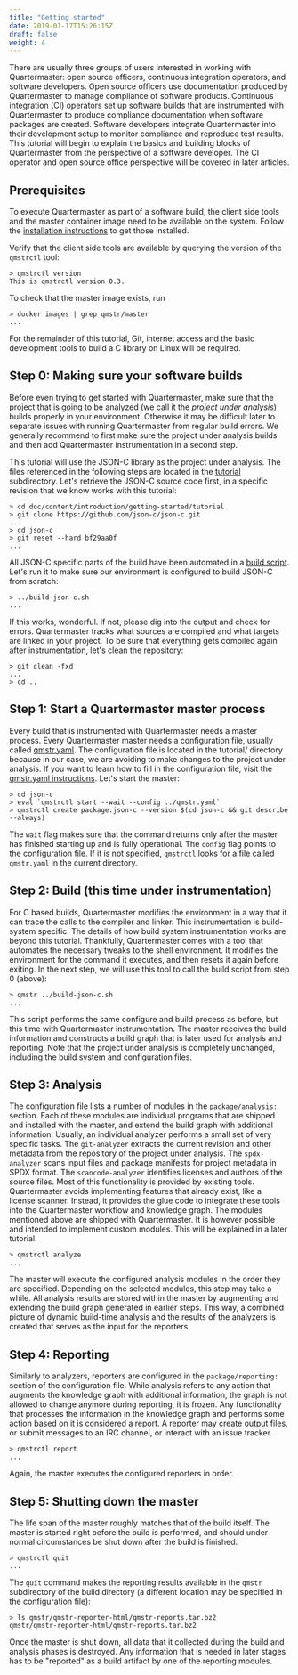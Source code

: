 ```yaml
---
title: "Getting started"
date: 2019-01-17T15:26:15Z
draft: false
weight: 4
---
```


There are usually three groups of users interested in working with
Quartermaster: open source officers, continuous integration operators,
and software developers. Open source officers use documentation
produced by Quartermaster to manage compliance of software
products. Continuous integration (CI) operators set up software builds
that are instrumented with Quartermaster to produce compliance
documentation when software packages are created. Software developers
integrate Quartermaster into their development setup to monitor
compliance and reproduce test results. This tutorial will begin to
explain the basics and building blocks of Quartermaster from the
perspective of a software developer. The CI operator and open source
office perspective will be covered in later articles.

## Prerequisites

To execute Quartermaster as part of a software build, the client side
tools and the master container image need to be available on the
system. Follow the [installation instructions](Installation.md) to get
those installed.

Verify that the client side tools are available by querying the
version of the `qmstrctl` tool:

    > qmstrctl version
    This is qmstrctl version 0.3.

To check that the master image exists, run

    > docker images | grep qmstr/master
    ...

For the remainder of this tutorial, Git, internet access and the basic
development tools to build a C library on Linux will be required.

## Step 0: Making sure your software builds

Before even trying to get started with Quartermaster, make sure that
the project that is going to be analyzed (we call it the _project
under analysis_) builds properly in your
environment. Otherwise it may be difficult later to separate issues
with running Quartermaster from regular build errors. We generally
recommend to first make sure the project under analysis builds and
then add Quartermaster instrumentation in a second step.

This tutorial will use the JSON-C library as the
project under analysis. The files referenced in the following steps
are located in the [tutorial](tutorial/) subdirectory. Let's retrieve
the JSON-C source code first, in a specific revision that we know
works with this tutorial:

	> cd doc/content/introduction/getting-started/tutorial
	> git clone https://github.com/json-c/json-c.git
	...
	> cd json-c
	> git reset --hard bf29aa0f
	...

All JSON-C specific parts of the build have been automated in a [build
script](tutorial/build-json-c.sh). Let's run it to make sure our
environment is configured to build JSON-C from scratch:

	> ../build-json-c.sh
	...

If this works, wonderful. If not, please dig into the output and check
for errors. Quartermaster tracks what sources are compiled and what
targets are linked in your project. To be sure that everything gets
compiled again after instrumentation, let's clean the repository:

	> git clean -fxd
	...
	> cd ..

## Step 1: Start a Quartermaster master process

Every build that is instrumented with Quartermaster needs a master
process. Every Quartermaster master needs a configuration file,
usually called [qmstr.yaml](tutorial/qmstr.yaml). The configuration
file is located in the tutorial/ directory because in our case, we are
avoiding to make changes to the project under analysis. If you want 
to learn how to fill in the configuration file, visit the [qmstr.yaml instructions](Qmstr.yaml.md). 
Let's start the master:

	> cd json-c
	> eval `qmstrctl start --wait --config ../qmstr.yaml`
	> qmstrctl create package:json-c --version $(cd json-c && git describe --always)

The `wait` flag makes sure that the command returns only after the
master has finished starting up and is fully operational. The `config`
flag points to the configuration file. If it is not specified,
`qmstrctl` looks for a file called `qmstr.yaml` in  the current
directory.

## Step 2: Build (this time under instrumentation)

For C based builds, Quartermaster modifies the environment in a way
that it can trace the calls to the compiler and linker. This
instrumentation is build-system specific. The details of how build
system instrumentation works are beyond this tutorial. Thankfully,
Quartermaster comes with a tool that automates the necessary tweaks to
the shell environment. It modifies the environment for the command it
executes, and then resets it again before exiting. In the next step,
we will use this tool to call the build script from step 0 (above):

	> qmstr ../build-json-c.sh
	...

This script performs the same configure and build process as before,
but this time with Quartermaster instrumentation. The master receives
the build information and constructs a build graph that is later used
for analysis and reporting.  Note that the project under analysis is
completely unchanged, including the build system and configuration
files.

## Step 3: Analysis

The configuration file lists a number of modules in the `package/analysis:`
section. Each of these modules are individual programs that are
shipped and installed with the master, and extend the build graph with
additional information. Usually, an individual analyzer performs a
small set of very specific tasks. The `git-analyzer` extracts the
current revision and other metadata from the repository of the project
under analysis. The `spdx-analyzer` scans input files and package
manifests for project metadata in SPDX format. The
`scancode-analyzer` identifies licenses and authors of the source
files. Most of this functionality is provided by existing
tools. Quartermaster avoids implementing features that already exist,
like a license scanner. Instead, it provides the glue code to
integrate these tools into the Quartermaster workflow and knowledge
graph. The modules mentioned above are shipped with Quartermaster. It
is however possible and intended to implement custom modules. This
will be explained in a later tutorial.

	> qmstrctl analyze
	...

The master will execute the configured analysis modules in the order
they are specified. Depending on the selected modules, this step may
take a while. All analysis results are stored within the master by
augmenting and extending the build graph generated in earlier
steps. This way, a combined picture of dynamic build-time analysis and
the results of the analyzers is created that serves as the input for
the reporters.

## Step 4: Reporting

Similarly to analyzers, reporters are configured in the
`package/reporting:` section of the configuration file. While analysis
refers to any action that augments the knowledge graph with additional
information, the graph is not allowed to change anymore during
reporting, it is frozen. Any functionality that processes the
information in the knowledge graph and performs some action based on
it is considered a report. A reporter may create output files, or
submit messages to an IRC channel, or interact with an issue tracker.

	> qmstrctl report
	...

Again, the master executes the configured reporters in order.

## Step 5: Shutting down the master

The life span of the master roughly matches that of the build
itself. The master is started right before the build is performed, and
should under normal circumstances be shut down after the build is
finished.

	> qmstrctl quit
	...

The `quit` command makes the reporting results available in the
`qmstr` subdirectory of the build directory (a different location may
be specified in the configuration file):

	> ls qmstr/qmstr-reporter-html/qmstr-reports.tar.bz2
	qmstr/qmstr-reporter-html/qmstr-reports.tar.bz2

Once the master is shut down, all data that it collected during the
build and analysis phases is destroyed. Any information that is
needed in later stages has to be "reported" as a build artifact by one
of the reporting modules.

